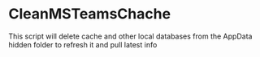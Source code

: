 # CleanMSTeamsChache
This script will delete cache and other local databases from the AppData hidden folder to refresh it and pull latest info
